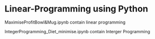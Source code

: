 # Linear-Programming using Python


MaximiseProfitBowl&Mug.ipynb contain linear programming 

IntegerProgramming_Diet_minimise.ipynb contain Interger Programming
